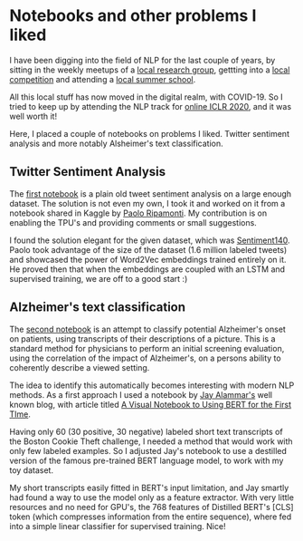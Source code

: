 # Notebooks and other problems I liked


I have been digging into the field of NLP for the last couple of years, by sitting in the weekly meetups of a [local research group](http://nlp.cs.aueb.gr/), gettting into a [local competition](https://race.nbg.gr/challenge-details/wordembedding) and attending a [local summer school](https://www.youtube.com/playlist?list=PLSWgH7JB2-1G2h8wj-ecK8FfpX72Z80_B). 

All this local stuff has now moved in the digital realm, with COVID-19. So I tried to keep up by attending the NLP track for [online ICLR 2020](https://iclr.cc/virtual/index.html), and it was well worth it!

Here, I placed a couple of notebooks on problems I liked. Twitter sentiment analysis and more notably Alsheimer's text classification.


## Twitter Sentiment Analysis

The [first notebook](./Twitter_sentiment_analysis.ipynb) is a plain old tweet sentiment analysis on a large enough dataset. The solution is not even my own, I took it and worked on it from a notebook shared in Kaggle by [Paolo Ripamonti](https://twitter.com/ripamonti93). My contribution is on enabling the TPU's and providing comments or small suggestions.

I found the solution elegant for the given dataset, which was [Sentiment140](https://www.kaggle.com/kazanova/sentiment140). Paolo took advantage of the size of the dataset (1.6 million labeled tweets) and showcased the power of Word2Vec embeddings trained entirely on it. He proved then that when the embeddings are coupled with an LSTM and supervised training, we are off to a good start :)


## Alzheimer's text classification

The [second notebook](Alzheimer's_text_classification.ipynb) is an attempt to classify potential Alzheimer's onset on patients, using transcripts of their descriptions of a picture. This is a standard method for physicians to perform an initial screening evaluation, using the correlation of the impact of Alzheimer's, on a persons ability to coherently describe a viewed setting.

The idea to identify this automatically becomes interesting with modern NLP methods. As a first approach I used a notebook by [Jay Alammar's](https://twitter.com/JayAlammar) well known blog, with article titled [A Visual Notebook to Using BERT for the First TIme](http://jalammar.github.io/a-visual-guide-to-using-bert-for-the-first-time/).

Having only 60 (30 positive, 30 negative) labeled short text transcripts of the Boston Cookie Theft challenge, I needed a method that would work with only few labeled examples. So I adjusted Jay's notebook to use a destilled version of the famous pre-trained BERT language model, to work with my toy dataset. 

My short transcripts easily fitted in BERT's input limitation, and Jay smartly had found a way to use the model only as a feature extractor. With very little resources and no need for GPU's, the 768 features of Distilled BERT's [CLS] token (which compresses information from the entire sequence), where fed into a simple linear classifier for supervised training. Nice!
